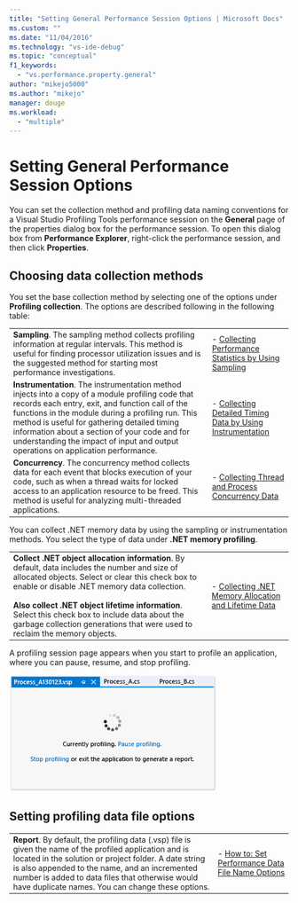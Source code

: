 ```yaml
---
title: "Setting General Performance Session Options | Microsoft Docs"
ms.custom: ""
ms.date: "11/04/2016"
ms.technology: "vs-ide-debug"
ms.topic: "conceptual"
f1_keywords: 
  - "vs.performance.property.general"
author: "mikejo5000"
ms.author: "mikejo"
manager: douge
ms.workload: 
  - "multiple"
---
```

# Setting General Performance Session Options

You can set the collection method and profiling data naming conventions for a Visual Studio Profiling Tools performance session on the **General** page of the properties dialog box for the performance session. To open this dialog box from **Performance Explorer**, right-click the performance session, and then click **Properties**.

## Choosing data collection methods

You set the base collection method by selecting one of the options under **Profiling collection**. The options are described following in the following table:

|||
|-|-|
|**Sampling**. The sampling method collects profiling information at regular intervals. This method is useful for finding processor utilization issues and is the suggested method for starting most performance investigations.|- [Collecting Performance Statistics by Using Sampling](../profiling/collecting-performance-statistics-by-using-sampling.md)|
|**Instrumentation**. The instrumentation method injects into a copy of a module profiling code that records each entry, exit, and function call of the functions in the module during a profiling run. This method is useful for gathering detailed timing information about a section of your code and for understanding the impact of input and output operations on application performance.|- [Collecting Detailed Timing Data by Using Instrumentation](../profiling/collecting-detailed-timing-data-by-using-instrumentation.md)|
|**Concurrency**. The concurrency method collects data for each event that blocks execution of your code, such as when a thread waits for locked access to an application resource to be freed. This method is useful for analyzing multi-threaded applications.|- [Collecting Thread and Process Concurrency Data](../profiling/collecting-thread-and-process-concurrency-data.md)|

 You can collect .NET memory data by using the sampling or instrumentation methods. You select the type of data under **.NET memory profiling**.

|||
|-|-|
|**Collect .NET object allocation information**. By default, data includes the number and size of allocated objects. Select or clear this check box to enable or disable .NET memory data collection.<br /><br /> **Also collect .NET object lifetime information**. Select this check box to include data about the garbage collection generations that were used to reclaim the memory objects.|- [Collecting .NET Memory Allocation and Lifetime Data](../profiling/collecting-dotnet-memory-allocation-and-lifetime-data.md)|

 A profiling session page appears when you start to profile an application, where you can pause, resume, and stop profiling.

 ![Profiling session page](../profiling/media/prof_profilingsessionpage.png "PROF_ProfilingSessionPage")

## Setting profiling data file options

|||
|-|-|
|**Report**. By default, the profiling data (.vsp) file is given the name of the profiled application and is located in the solution or project folder. A date string is also appended to the name, and an incremented number is added to data files that otherwise would have duplicate names. You can change these options.|- [How to: Set Performance Data File Name Options](../profiling/how-to-set-performance-data-file-name-options.md)|